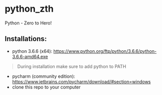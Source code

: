 # python_zth
Python - Zero to Hero!
## Installations:
- python 3.6.6 (x64): https://www.python.org/ftp/python/3.6.6/python-3.6.6-amd64.exe
> During installation make sure to add python to PATH
- pycharm (community edition): https://www.jetbrains.com/pycharm/download/#section=windows
- clone this repo to your computer
<!--stackedit_data:
eyJoaXN0b3J5IjpbNDg0NTE4MjE1LDE4MDUyNTMxMzVdfQ==
-->